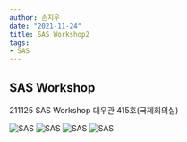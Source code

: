 ```yaml
---
author: 손지우
date: "2021-11-24"
title: SAS Workshop2
tags:
- SAS
---
```


## SAS Workshop
211125 SAS Workshop 대우관 415호(국제회의실)

![SAS](images/posts/blog/SAS/2-1.PNG)
![SAS](images/posts/blog/SAS/2-2.PNG)
![SAS](images/posts/blog/SAS/2-3.PNG)
![SAS](images/posts/blog/SAS/2-4.PNG)
